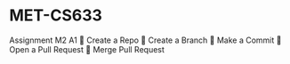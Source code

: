 # MET-CS633
Assignment M2 A1
	Create a Repo
	Create a Branch 
	Make a Commit
	Open a Pull Request
	Merge Pull Request

